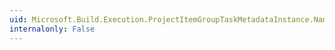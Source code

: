 ```yaml
---
uid: Microsoft.Build.Execution.ProjectItemGroupTaskMetadataInstance.Name
internalonly: False
---
```

